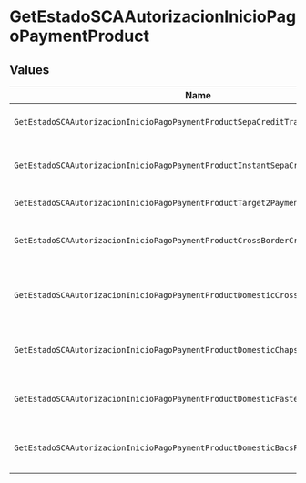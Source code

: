 # GetEstadoSCAAutorizacionInicioPagoPaymentProduct


## Values

| Name                                                                              | Value                                                                             |
| --------------------------------------------------------------------------------- | --------------------------------------------------------------------------------- |
| `GetEstadoSCAAutorizacionInicioPagoPaymentProductSepaCreditTransfers`             | sepa-credit-transfers                                                             |
| `GetEstadoSCAAutorizacionInicioPagoPaymentProductInstantSepaCreditTransfers`      | instant-sepa-credit-transfers                                                     |
| `GetEstadoSCAAutorizacionInicioPagoPaymentProductTarget2Payments`                 | target-2-payments                                                                 |
| `GetEstadoSCAAutorizacionInicioPagoPaymentProductCrossBorderCreditTransfers`      | cross-border-credit-transfers                                                     |
| `GetEstadoSCAAutorizacionInicioPagoPaymentProductDomesticCrossCurrencyPaymentsUk` | domestic-cross-currency-payments-uk                                               |
| `GetEstadoSCAAutorizacionInicioPagoPaymentProductDomesticChapsPaymentsUk`         | domestic-chaps-payments-uk                                                        |
| `GetEstadoSCAAutorizacionInicioPagoPaymentProductDomesticFasterPaymentsUk`        | domestic-faster-payments-uk                                                       |
| `GetEstadoSCAAutorizacionInicioPagoPaymentProductDomesticBacsPaymentsUk`          | domestic-bacs-payments-uk                                                         |